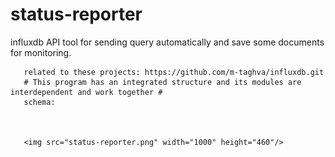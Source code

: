 # status-reporter
influxdb API tool for sending query automatically and save some documents for monitoring. 

       related to these projects: https://github.com/m-taghva/influxdb.git
       # This program has an integrated structure and its modules are interdependent and work together #
       schema:
       
       
       
       <img src="status-reporter.png" width="1000" height="460"/>
